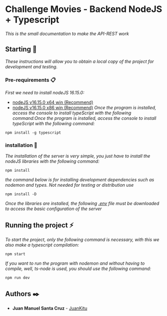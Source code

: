 # Challenge Movies - Backend NodeJS + Typescript

_This is the small documentation to make the API-REST work_

## Starting 🚀

_These instructions will allow you to obtain a local copy of the project for development and testing._

### Pre-requirements 📋

_First we need to install nodeJS 16.15.0:_

* [nodeJS v16.15.0 x64 win (Recommend)](https://nodejs.org/download/release/v16.15.0/node-v16.15.0-x64.msi)
* [nodeJS v16.15.0 x86 win (Recommend)](https://nodejs.org/download/release/v16.15.0/node-v16.15.0-x86.msi)
_Once the program is installed, access the console to install typeScript with the following command:Once the program is installed, access the console to install typeScript with the following command:_

```
npm install -g typescript
```

### installation 🔧

_The installation of the server is very simple, you just have to install the nodeJS libraries with the following command:_

```
npm install
```
_the command below is for installing development dependencies such as nodemon and types. Not needed for testing or distribution use_

```
npm install -D
```

_Once the libraries are installed, the following [.env]() file must be downloaded to access the basic configuration of the server_

## Running the project ⚡

_To start the project, only the following command is necessary, with this we also make a typescript compilation:_
```
npm start
```

_If you want to run the program with nodemon and without having to compile, well, ts-node is used, you should use the following command:_
```
npm run dev
```

## Authors ✒️

* **Juan Manuel Santa Cruz** - [JuanKitu](https://gitlab.com/JuanKitu)
